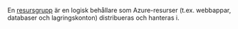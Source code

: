 En [resursgrupp](../articles/azure-resource-manager/resource-group-overview.md#terminology) är en logisk behållare som Azure-resurser (t.ex. webbappar, databaser och lagringskonton) distribueras och hanteras i.
